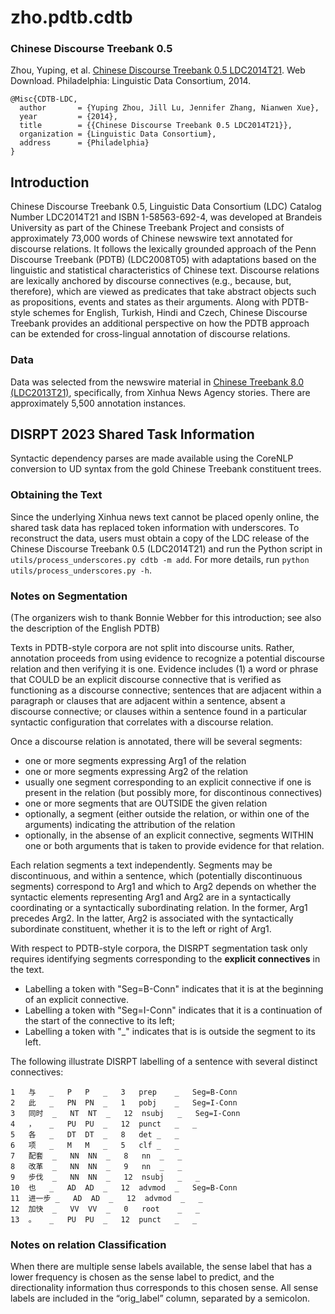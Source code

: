 # zho.pdtb.cdtb

### Chinese Discourse Treebank 0.5

Zhou, Yuping, et al. [Chinese Discourse Treebank 0.5 LDC2014T21](https://catalog.ldc.upenn.edu/LDC2014T21). Web Download. Philadelphia: Linguistic Data Consortium, 2014.

```
@Misc{CDTB-LDC,
  author       = {Yuping Zhou, Jill Lu, Jennifer Zhang, Nianwen Xue},
  year         = {2014},
  title        = {{Chinese Discourse Treebank 0.5 LDC2014T21}},
  organization = {Linguistic Data Consortium},
  address      = {Philadelphia}
}
```


## Introduction

Chinese Discourse Treebank 0.5, Linguistic Data Consortium (LDC) Catalog Number LDC2014T21 and ISBN 1-58563-692-4, was developed at Brandeis University as part of the Chinese Treebank Project and consists of approximately 73,000 words of Chinese newswire text annotated for discourse relations. It follows the lexically grounded approach of the Penn Discourse Treebank (PDTB) (LDC2008T05) with adaptations based on the linguistic and statistical characteristics of Chinese text. Discourse relations are lexically anchored by discourse connectives (e.g., because, but, therefore), which are viewed as predicates that take abstract objects such as propositions, events and states as their arguments. Along with PDTB-style schemes for English, Turkish, Hindi and Czech, Chinese Discourse Treebank provides an additional perspective on how the PDTB approach can be extended for cross-lingual annotation of discourse relations.

### Data

Data was selected from the newswire material in [Chinese Treebank 8.0 (LDC2013T21)](https://catalog.ldc.upenn.edu/LDC2013T21), specifically, from Xinhua News Agency stories. There are approximately 5,500 annotation instances. 

## DISRPT 2023 Shared Task Information

Syntactic dependency parses are made available using the CoreNLP conversion to UD syntax from the gold Chinese Treebank constituent trees.

### Obtaining the Text

Since the underlying Xinhua news text cannot be placed openly online, the shared task data has replaced token information with underscores. To reconstruct the data, users must obtain a copy of the LDC release of the Chinese Discourse Treebank 0.5 (LDC2014T21) and run the Python script in `utils/process_underscores.py cdtb -m add`. For more details, run `python utils/process_underscores.py -h`. 

### Notes on Segmentation

(The organizers wish to thank Bonnie Webber for this introduction; see also the description of the English PDTB)

Texts in PDTB-style corpora are not split into discourse units. Rather, annotation proceeds from using evidence to recognize a potential discourse relation and then verifying it is one. Evidence includes (1) a word or phrase that COULD be an explicit discourse connective that is verified as functioning as a discourse connective; sentences that are adjacent within a paragraph or clauses that are adjacent within a sentence, absent a discourse connective; or clauses within a sentence found in a particular syntactic configuration that correlates with a discourse relation.

Once a discourse relation is annotated, there will be several segments:
  * one or more segments expressing Arg1 of the relation
  * one or more segments expressing Arg2 of the relation
  * usually one segment corresponding to an explicit connective if one is present in the relation
   (but possibly more, for discontinous connectives)
  * one or more segments that are OUTSIDE the given relation
  * optionally, a segment (either outside the relation, or within one of the arguments)
   indicating the attribution of the relation
  * optionally, in the absense of an explicit connective, segments WITHIN one or
    both arguments that is taken to provide evidence for that relation.

Each relation segments a text independently. Segments may be discontinuous, and within a sentence, which (potentially discontinuous segments) correspond to Arg1 and which to Arg2 depends on whether the syntactic elements representing Arg1 and Arg2 are in a syntactically coordinating or a syntactically subordinating relation.  In the former, Arg1 precedes Arg2. In the latter, Arg2 is associated with the syntactically subordinate constituent, whether it is to the left or right of Arg1.

With respect to PDTB-style corpora, the DISRPT segmentation task only requires identifying segments corresponding to the **explicit connectives** in the text.

  * Labelling a token with "Seg=B-Conn" indicates that it is at the beginning of an explicit connective.
  * Labelling a token with "Seg=I-Conn" indicates that it is a continuation of the start of the connective
   to its left;
  * Labelling a token with "_" indicates that is is outside the segment to its left.

The following illustrate DISRPT labelling of a sentence with several distinct connectives:

```
1	与	_	P	P	_	3	prep	_	Seg=B-Conn
2	此	_	PN	PN	_	1	pobj	_	Seg=I-Conn
3	同时	_	NT	NT	_	12	nsubj	_	Seg=I-Conn
4	，	_	PU	PU	_	12	punct	_	_
5	各	_	DT	DT	_	8	det	_	_
6	项	_	M	M	_	5	clf	_	_
7	配套	_	NN	NN	_	8	nn	_	_
8	改革	_	NN	NN	_	9	nn	_	_
9	步伐	_	NN	NN	_	12	nsubj	_	_
10	也	_	AD	AD	_	12	advmod	_	Seg=B-Conn
11	进一步	_	AD	AD	_	12	advmod	_	_
12	加快	_	VV	VV	_	0	root	_	_
13	。	_	PU	PU	_	12	punct	_	_
```

### Notes on relation Classification 

When there are multiple sense labels available, the sense label that has a lower frequency is chosen as the sense label to predict, and the directionality information thus corresponds to this chosen sense. All sense labels are included in the “orig_label” column, separated by a semicolon. 



